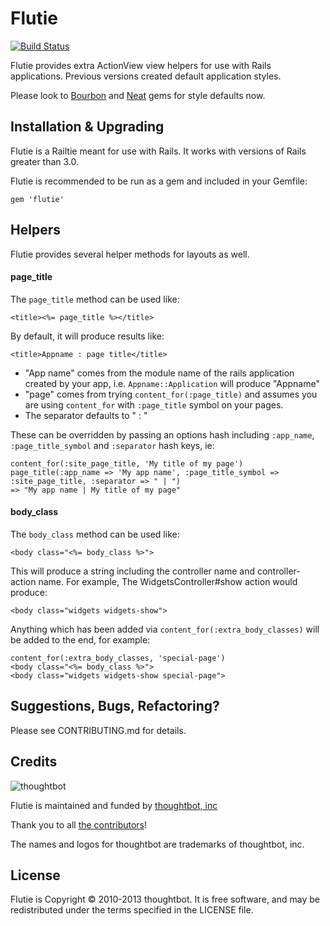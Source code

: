 Flutie
======

[![Build Status](https://secure.travis-ci.org/thoughtbot/flutie.png)](http://travis-ci.org/thoughtbot/flutie)

Flutie provides extra ActionView view helpers for use with Rails applications.  Previous versions created default application styles.

Please look to [Bourbon](https://github.com/thoughtbot/bourbon) and [Neat](https://github.com/thoughtbot/neat) gems for style defaults now.

Installation & Upgrading
------------------------

Flutie is a Railtie meant for use with Rails. It works with versions of Rails greater than 3.0.

Flutie is recommended to be run as a gem and included in your Gemfile:

    gem 'flutie'

Helpers
-------

Flutie provides several helper methods for layouts as well.

#### page_title

The `page_title` method can be used like:

    <title><%= page_title %></title>

By default, it will produce results like:

    <title>Appname : page title</title>

* "App name" comes from the module name of the rails application created by your app, i.e. `Appname::Application` will produce "Appname"
* "page" comes from trying `content_for(:page_title)` and assumes you are using `content_for` with `:page_title` symbol on your pages.
* The separator defaults to " : "

These can be overridden by passing an options hash including `:app_name`, `:page_title_symbol` and `:separator` hash keys, ie:

    content_for(:site_page_title, 'My title of my page')
    page_title(:app_name => 'My app name', :page_title_symbol => :site_page_title, :separator => " | ")
    => "My app name | My title of my page"

#### body_class

The `body_class` method can be used like:

    <body class="<%= body_class %>">

This will produce a string including the controller name and controller-action name.  For example, The WidgetsController#show action would produce:

    <body class="widgets widgets-show">

Anything which has been added via `content_for(:extra_body_classes)` will be added to the end, for example:

    content_for(:extra_body_classes, 'special-page')
    <body class="<%= body_class %>">
    <body class="widgets widgets-show special-page">

Suggestions, Bugs, Refactoring?
-------------------------------

Please see CONTRIBUTING.md for details.

Credits
-------

![thoughtbot](http://thoughtbot.com/images/tm/logo.png)

Flutie is maintained and funded by [thoughtbot, inc](http://thoughtbot.com/community)

Thank you to all [the contributors](https://github.com/thoughtbot/flutie/contributors)!

The names and logos for thoughtbot are trademarks of thoughtbot, inc.

License
-------

Flutie is Copyright © 2010-2013 thoughtbot. It is free software, and may be redistributed under the terms specified in the LICENSE file.
